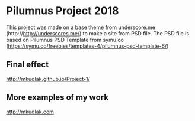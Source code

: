 Pilumnus Project 2018
===
This project was made on a base theme from underscore.me (http://http://underscores.me/) to make a site from PSD file. The PSD file is based on Pilumnus PSD Template from symu.co (https://symu.co/freebies/templates-4/pilumnus-psd-template-6/)

Final effect
---------------
http://mkudlak.github.io/Project-1/

More examples of my work
---------------
http://mkudlak.com
